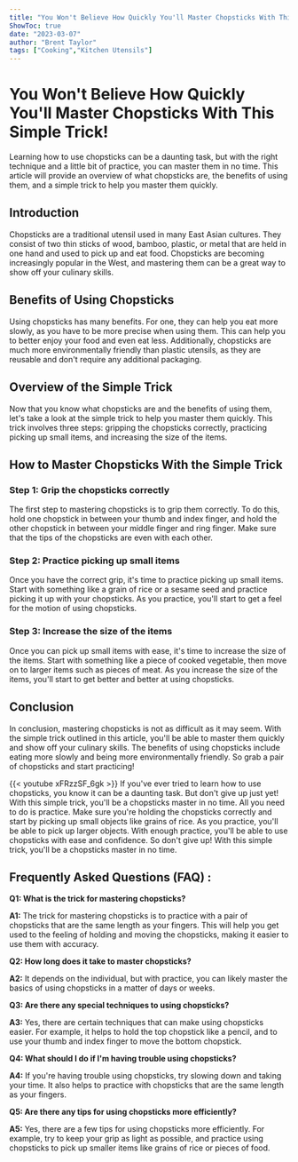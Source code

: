 ```yaml
---
title: "You Won't Believe How Quickly You'll Master Chopsticks With This Simple Trick!"
ShowToc: true 
date: "2023-03-07"
author: "Brent Taylor" 
tags: ["Cooking","Kitchen Utensils"]
---
```

# You Won't Believe How Quickly You'll Master Chopsticks With This Simple Trick!

Learning how to use chopsticks can be a daunting task, but with the right technique and a little bit of practice, you can master them in no time. This article will provide an overview of what chopsticks are, the benefits of using them, and a simple trick to help you master them quickly. 

## Introduction 

Chopsticks are a traditional utensil used in many East Asian cultures. They consist of two thin sticks of wood, bamboo, plastic, or metal that are held in one hand and used to pick up and eat food. Chopsticks are becoming increasingly popular in the West, and mastering them can be a great way to show off your culinary skills.

## Benefits of Using Chopsticks

Using chopsticks has many benefits. For one, they can help you eat more slowly, as you have to be more precise when using them. This can help you to better enjoy your food and even eat less. Additionally, chopsticks are much more environmentally friendly than plastic utensils, as they are reusable and don't require any additional packaging.

## Overview of the Simple Trick

Now that you know what chopsticks are and the benefits of using them, let's take a look at the simple trick to help you master them quickly. This trick involves three steps: gripping the chopsticks correctly, practicing picking up small items, and increasing the size of the items.

## How to Master Chopsticks With the Simple Trick

### Step 1: Grip the chopsticks correctly

The first step to mastering chopsticks is to grip them correctly. To do this, hold one chopstick in between your thumb and index finger, and hold the other chopstick in between your middle finger and ring finger. Make sure that the tips of the chopsticks are even with each other.

### Step 2: Practice picking up small items

Once you have the correct grip, it's time to practice picking up small items. Start with something like a grain of rice or a sesame seed and practice picking it up with your chopsticks. As you practice, you'll start to get a feel for the motion of using chopsticks.

### Step 3: Increase the size of the items

Once you can pick up small items with ease, it's time to increase the size of the items. Start with something like a piece of cooked vegetable, then move on to larger items such as pieces of meat. As you increase the size of the items, you'll start to get better and better at using chopsticks.

## Conclusion

In conclusion, mastering chopsticks is not as difficult as it may seem. With the simple trick outlined in this article, you'll be able to master them quickly and show off your culinary skills. The benefits of using chopsticks include eating more slowly and being more environmentally friendly. So grab a pair of chopsticks and start practicing!

{{< youtube xFRzzSF_6gk >}} 
If you've ever tried to learn how to use chopsticks, you know it can be a daunting task. But don't give up just yet! With this simple trick, you'll be a chopsticks master in no time. All you need to do is practice. Make sure you're holding the chopsticks correctly and start by picking up small objects like grains of rice. As you practice, you'll be able to pick up larger objects. With enough practice, you'll be able to use chopsticks with ease and confidence. So don't give up! With this simple trick, you'll be a chopsticks master in no time.

## Frequently Asked Questions (FAQ) :
**Q1: What is the trick for mastering chopsticks?**

**A1:** The trick for mastering chopsticks is to practice with a pair of chopsticks that are the same length as your fingers. This will help you get used to the feeling of holding and moving the chopsticks, making it easier to use them with accuracy. 

**Q2: How long does it take to master chopsticks?**

**A2:** It depends on the individual, but with practice, you can likely master the basics of using chopsticks in a matter of days or weeks. 

**Q3: Are there any special techniques to using chopsticks?**

**A3:** Yes, there are certain techniques that can make using chopsticks easier. For example, it helps to hold the top chopstick like a pencil, and to use your thumb and index finger to move the bottom chopstick. 

**Q4: What should I do if I'm having trouble using chopsticks?**

**A4:** If you're having trouble using chopsticks, try slowing down and taking your time. It also helps to practice with chopsticks that are the same length as your fingers. 

**Q5: Are there any tips for using chopsticks more efficiently?**

**A5:** Yes, there are a few tips for using chopsticks more efficiently. For example, try to keep your grip as light as possible, and practice using chopsticks to pick up smaller items like grains of rice or pieces of food.


